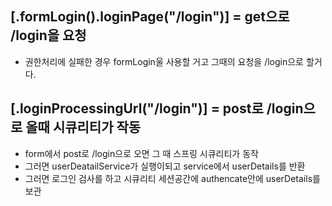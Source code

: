 ## [.formLogin().loginPage("/login")] = get으로 /login을 요청

- 권한처리에 실패한 경우 formLogin울 사용할 거고 그때의 요청을 /login으로 할거다.

## [.loginProcessingUrl("/login")] = post로 /login으로 올때 시큐리티가 작동

- form에서 post로 /login으로 오면 그 때 스프링 시큐리티가 동작
- 그러면 userDeatailService가 실행이되고 service에서 userDetails를 반환
- 그러면 로그인 검사를 하고 시큐리티 세션공간에 authencate안에 userDetails를 보관
